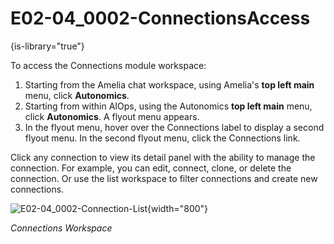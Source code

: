 # E02-04_0002-ConnectionsAccess

{is-library="true"}

<snippet id="E02-04_0002-ConnectionsAccess_snippet">



To access the Connections module workspace:

1. Starting from the Amelia chat workspace, using Amelia's **top left main** menu, click **Autonomics**.
2. Starting from within AIOps, using the Autonomics **top left main** menu, click **Autonomics**. A flyout menu appears.
3. In the flyout menu, hover over the Connections label to display a second flyout menu. In the second flyout menu, click the Connections link.

Click any connection to view its detail panel with the ability to manage the connection. For example, you can edit, connect, clone, or delete the connection. Or use the list workspace to filter connections and create new connections.

![E02-04_0002-Connection-List](E02-04_0002-Connection-List.png){width="800"}

*Connections Workspace*


</snippet>